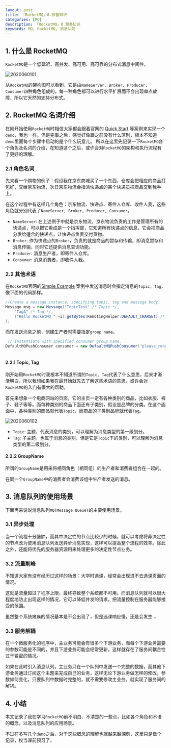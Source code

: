```yaml
---
layout: post
title: 「RocketMQ」0.预备知识
categories: [MQ]
description: 「RocketMQ」0.预备知识
keywords: MQ, RocketMQ, 消息队列
---
```


## 1. 什么是 RocketMQ
`RocketMQ`是一个低延迟、高并发、高可用、高可靠的分布式消息中间件。

![2020060101](https://planeswalker23.github.io/images/posts/2020060101.png)

从`RocketMQ`的架构图可以看到，它是由`NameServer, Broker, Producer, Consumer`四种角色组成的，每一种角色都可以进行水平扩展而不会出现单点故障，所以它天然的支持分布式。

## 2. RocketMQ 名词介绍
在刚开始使用`RocketMQ`时相信大家都会跟着官网的 [Quick Start](https://rocketmq.apache.org/docs/quick-start/) 等案例来实现一个`demo`，我也一样。但是完事之后，感觉好像跟之前没有什么区别，根本不知道`demo`里面每个步骤中启动的是个什么玩意儿。
所以在这里先记录一下`RocketMQ`各个角色及名词的介绍，在知道这个之后，或许会对`RocketMQ`的架构和执行流程有了更好的理解。

### 2.1 角色名词
先来看一个购物的例子：假设我在京东商城买了一个东西，仓库会把相应的商品打包好，交给京东物流，次日京东物流会指派快递点的某个快递员把商品交到我手上。

在这个过程中有这样几个角色：京东物流、快递点、寄件人仓库、收件人我，这些角色就分别代表了`NameServer, Broker, Producer, Consumer`。

- `NameServer`: 在上述例子中就是京东物流，京东物流负责的工作是管理所有的快递点，可以把它看成是一个指挥部，它知道所有快递点的信息，它会把商品分发给适合的快递点，让快递点负责交付货物。
- `Broker`: 作为快递点的`Broker`，负责的就是商品的暂存和传输，即消息暂存和消息传输，同时它还提供消息查询功能。
- `Producer`: 消息生产者，即寄件人仓库。
- `Consumer`: 消息消费者，即收件人我。

### 2.2 其他术语
在`RocketMQ`官网的[Simple Example](https://rocketmq.apache.org/docs/simple-example/) 案例中发送消息时会指定消息的`Topic, Tag`，像下面的代码那样。

```java
//Create a message instance, specifying topic, tag and message body.
Message msg = new Message("TopicTest" /* Topic */,
    "TagA" /* Tag */,
    ("Hello RocketMQ " +i).getBytes(RemotingHelper.DEFAULT_CHARSET) /* Message body */
);
```

而在发送消息之前，创建生产者时需要指定`group name`。
```java
 // Instantiate with specified consumer group name.
DefaultMQPushConsumer consumer = new DefaultMQPushConsumer("please_rename_unique_group_name");
         
```

#### 2.2.1 Topic, Tag
刚开始用`RocketMQ`时我根本不知道所谓的`Topic, Tag`代表了什么意思，后来才渐渐明白，所以我想如果我在最开始就先去了解这些术语的意思，或许会对`RocketMQ`的入门有很大的帮助。

首先来想象一个电商网站的页面，它的主页一定有各种类别的商品，比如衣服、裤子、鞋子等等。而每种类别的商品下面还有子类别，假设是品牌的分类。在这个画面中，各种类别的商品就代表`Topic`，而商品的子类别品牌就代表`Tag`。

![2020060102](https://planeswalker23.github.io/images/posts/2020060102.png)

- `Topic`: 主题，代表消息的类别，可以理解为消息类型的第一级划分。
- `Tag`: 子主题，也属于消息的类别，但是它是`Topic`下的类别，可以理解为消息类型的第二级划分。

#### 2.2.2 GroupName
所谓的`GroupName`是用来将相同角色（相同组）的生产者和消费者组合在一起的。

在同一个`GroupName`中的消费者会消费该组中生产者发送的消息。

## 3. 消息队列的使用场景
下面再来说说消息队列`MQ(Message Queue)`的主要使用场景。
### 3.1 异步处理
当一个流程十分臃肿，而其中决定性的节点比较少的时候，就可以考虑将非决定性的节点改为使用消息队列发送异步消息实现，这样可以提高整个流程的效率。除此之外，还能将优先的服务器资源用来处理更多的决定性节点业务。

### 3.2 流量削峰
不知道大家有没有经历过这样的场景：大学时选课，经常会出现进不去选课页面的情况。

这就是流量超过了程序上限，最终导致整个系统都不可用。而消息队列就可以很大程度地防止出现这样的情况，它可以降低并发的请求，把流量控制在服务器能够接受的范围。

虽然整个系统瘫痪的情况基本是不会出现了，但是选课响应慢，还是会发生...

### 3.3 服务解耦
在一个微服务化的程序中，主业务可能会有很多个下游业务，而每个下游业务需要的参数可能是不同的，并且下游业务可能会经常更新，这样就存在了服务间耦合性过于紧密的情况。

如果在此时引入消息队列，主业务只在一个队列中发送一个完整的数据，而其他下游业务通过订阅这个主题来完成自己的业务，这样无论下游业务做怎样的修改，参数如何变化，只要队列中数据时完整的，就不需要修改主业务。就实现了服务间的解耦。

## 4. 小结
本文记录了我在学习`RocketMQ`前不明白、不清楚的一些点，比如各个角色和术语的概念，以及消息队列的应用场景。

不过在多写几个`demo`之后，对于这些概念的理解也就越来越深刻，这里只是做个记录，权当课前预习了。
